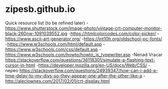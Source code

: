 # zipesb.github.io
Quick resource list (to be refined later)
-https://www.shutterstock.com/image-photo/vintage-crt-computer-monitor-black-260nw-1091039552.jpg
-https://htmlcolorcodes.com/color-picker/
-https://www.ascii-art-generator.org/
-https://int10h.org/oldschool-pc-fonts/
-https://www.w3schools.com/html/default.asp
-https://www.w3schools.com/css/default.asp
-https://www.w3schools.com/howto/howto_js_typewriter.asp
-Nenad Vracar https://stackoverflow.com/questions/36118301/simulate-a-flashing-text-cursor-in-html
-https://developer.mozilla.org/en-US/docs/Web/CSS/
-nepeo https://stackoverflow.com/questions/24939347/how-can-i-add-a-time-delay-to-my-divs-so-they-appear-one-after-the-other-like-a
-http://aleclownes.com/2017/02/01/crt-display.html
